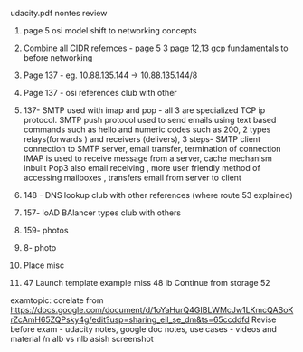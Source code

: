 udacity.pdf nontes review
1. page 5 osi model shift to networking concepts
2. Combine all CIDR refernces - page 5
3 page 12,13 gcp fundamentals to before networking

1. Page 137 - eg. 10.88.135.144 -> 10.88.135.144/8
2. Page 137 - osi references club with other
3. 137- SMTP used with imap and pop - all 3 are specialized TCP ip protocol.
SMTP push protocol used to send emails using text based commands such as hello and numeric codes such as 200, 2 types relays(forwards ) and receivers (delivers), 3 steps- SMTP client connection to SMTP server, email transfer, termination of connection
IMAP is used to receive message from a server, cache mechanism inbuilt
Pop3 also email receiving , more user friendly method of accessing mailboxes , transfers email from server to client
4. 148 - DNS lookup club with other references (where route 53 explained)
5. 157- loAD BAlancer types club with others
6. 159- photos
7. 8- photo
8. Place misc
9. 47 Launch template example miss
48 lb
Continue from storage 52

examtopic: corelate from https://docs.google.com/document/d/1oYaHurQ4GIBLWMcJw1LKmcQASoKrZcAmH65ZQPsky4g/edit?usp=sharing_eil_se_dm&ts=65ccddfd
Revise before exam - udacity notes, google doc notes, use cases - videos and material /n
alb vs nlb
asish screenshot 
